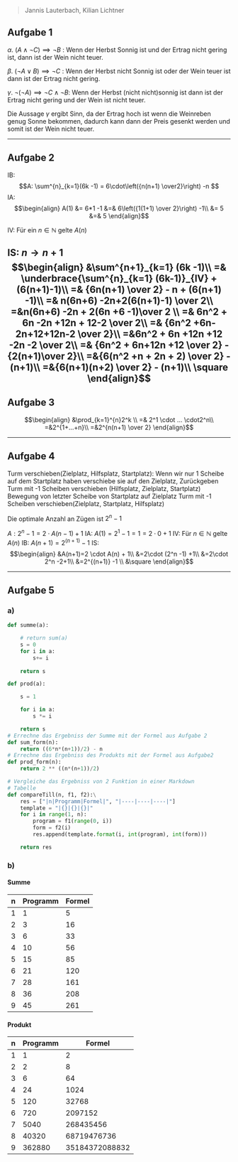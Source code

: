 > Jannis Lauterbach, Kilian Lichtner
## Aufgabe 1
$\alpha$. $(A \land \neg C) \implies \neg B$ : Wenn der Herbst Sonnig ist und der Ertrag nicht gering ist, dann ist der Wein nicht teuer.

$\beta$. $(\neg A \lor B) \implies \neg C$ : Wenn der Herbst nicht Sonnig ist oder der Wein teuer ist dann ist der Ertrag nicht gering.

$\gamma$. $\neg(\neg A) \implies \neg C \land \neg B$: Wenn der Herbst (nicht nicht)sonnig ist dann  ist der Ertrag nicht gering und der Wein ist nicht teuer.

Die Aussage $\gamma$ ergibt Sinn, da der Ertrag hoch ist wenn die Weinreben genug Sonne bekommen, dadurch kann dann der Preis gesenkt werden und somit ist der Wein nicht teuer.

---

## Aufgabe 2
IB:
$$A:
\sum^{n}_{k=1}(6k -1) = 6\cdot\left({n(n+1) \over2}\right) -n
$$
IA:
$$\begin{align}
A(1) &= 6*1 -1 &=& 6\left({1(1+1) \over 2}\right) -1\\
&=  5 &=& 5
\end{align}$$

IV:
Für ein $n \in \mathbb N$ gelte $A(n)$

IS: $n \to n+1$
$$\begin{align}
&\sum^{n+1}_{k=1} (6k -1)\\
=& \underbrace{\sum^{n}_{k=1} (6k-1)}_{IV} + (6(n+1)-1)\\
=& {6n(n+1) \over 2} - n + (6(n+1) -1)\\
=& n(6n+6) -2n+2(6(n+1)-1) \over 2\\
=&n(6n+6) -2n + 2(6n +6 -1)\over 2 \\
=& 6n^2 + 6n -2n +12n + 12-2 \over 2\\
=& {6n^2 +6n-2n+12+12n-2 \over 2}\\
=&6n^2 + 6n +12n +12 -2n -2 \over 2\\
=& {6n^2 + 6n+12n +12 \over 2} - {2(n+1)\over 2}\\
=&{6(n^2 +n + 2n + 2) \over 2} - (n+1)\\
=&{6(n+1)(n+2) \over 2} - (n+1)\\
\square
\end{align}$$
---

## Aufgabe 3
$$\begin{align}
&\prod_{k=1}^{n}2^k  \\
=& 2^1 \cdot ... \cdot2^n\\
=&2^{1+...+n}\\
=&2^{n(n+1) \over 2}
\end{align}$$

---

## Aufgabe 4

Turm verschieben(Zielplatz, Hilfsplatz, Startplatz):
    Wenn wir nur 1 Scheibe auf dem Startplatz haben verschiebe sie auf den Zielplatz, Zurückgeben
    Turm mit -1 Scheiben verschieben (Hilfsplatz, Zielplatz, Startplatz)
    Bewegung von letzter Scheibe von Startplatz auf Zielplatz
    Turm mit -1 Scheiben verschieben(Zielplatz, Startplatz, Hilfsplatz)


Die optimale Anzahl an Zügen ist $2^n -1$

$A: 2^n -1 = 2\cdot A(n-1) + 1$
IA: $A(1) = 2^1 -1 = 1 = 2\cdot 0 +1$
IV: Für $n\in \mathbb N$ gelte $A(n)$
IB: $A(n+1) = 2^{(n+1)} -1$
IS: 
$$\begin{align}
&A(n+1)=2 \cdot A(n) + 1\\
&=2\cdot (2^n -1) +1\\
&=2\cdot 2^n -2+1\\
&=2^{(n+1)} -1 \\
&\square
\end{align}$$

---


## Aufgabe 5
### a)

```python
def summe(a):

    # return sum(a)
    s = 0
    for i in a:
        s+= i
    
    return s

def prod(a):

    s = 1

    for i in a:
        s *= i

    return s
# Errechne das Ergebniss der Summe mit der Formel aus Aufgabe 2
def sum_form(n):
    return ((6*n*(n+1))/2) - n
# Errechne das Ergebniss des Produkts mit der Formel aus Aufgabe2
def prod_form(n):
    return 2 ** ((n*(n+1))/2)

# Vergleiche das Ergebniss von 2 Funktion in einer Markdown
# Tabelle
def compareTill(n, f1, f2):\
    res = ["|n|Programm|Formel|", "|----|----|----|"]
    template = "|{}|{}|{}|"
    for i in range(1, n):
        program = f1(range(0, i))
        form = f2(i)
        res.append(template.format(i, int(program), int(form)))

    return res

```

### b)

#### Summe
|n|Programm|Formel|
|----|----|----|
|1|1|5|
|2|3|16|
|3|6|33|
|4|10|56|
|5|15|85|
|6|21|120|
|7|28|161|
|8|36|208|
|9|45|261|


#### Produkt
|n|Programm|Formel|
|----|----|----|
|1|1|2|
|2|2|8|
|3|6|64|
|4|24|1024|
|5|120|32768|
|6|720|2097152|
|7|5040|268435456|
|8|40320|68719476736|
|9|362880|35184372088832|

